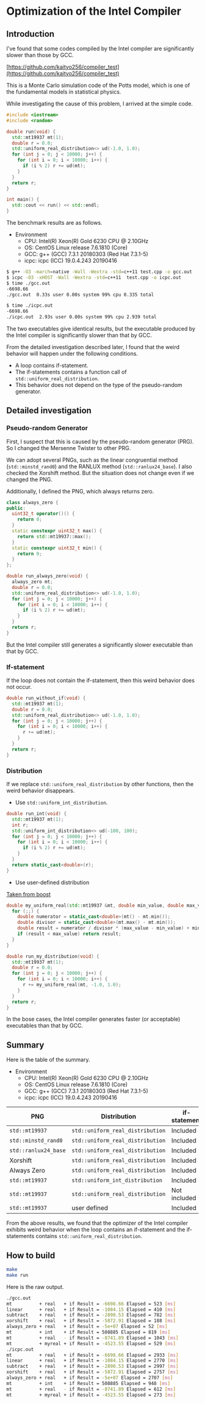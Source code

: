 # Optimization of the Intel Compiler

## Introduction

I've found that some codes compiled by the Intel compiler are significantly slower than those by GCC.

[https://github.com/kaityo256/compiler_test](https://github.com/kaityo256/compiler_test)

This is a Monte Carlo simulation code of the Potts model, which is one of the fundamental models in statistical physics.

While investigating the cause of this problem, I arrived at the simple code.

```cpp
#include <iostream>
#include <random>

double run(void) {
  std::mt19937 mt(1);
  double r = 0.0;
  std::uniform_real_distribution<> ud(-1.0, 1.0);
  for (int j = 0; j < 10000; j++) {
    for (int i = 0; i < 10000; i++) {
      if (i % 2) r += ud(mt);
    }
  }
  return r;
}

int main() {
  std::cout << run() << std::endl;
}
```

The benchmark results are as follows.

* Environment
  * CPU: Intel(R) Xeon(R) Gold 6230 CPU @ 2.10GHz
  * OS: CentOS Linux release 7.6.1810 (Core)
  * GCC: g++ (GCC) 7.3.1 20180303 (Red Hat 7.3.1-5)
  * icpc: icpc (ICC) 19.0.4.243 20190416

```sh
$ g++ -O3 -march=native -Wall -Wextra -std=c++11 test.cpp -o gcc.out
$ icpc -O3 -xHOST -Wall -Wextra -std=c++11  test.cpp -o icpc.out
$ time ./gcc.out
-6698.66
./gcc.out  0.33s user 0.00s system 99% cpu 0.335 total

$ time ./icpc.out
-6698.66
./icpc.out  2.93s user 0.00s system 99% cpu 2.939 total
```

The two executables give identical results, but the executable produced by the Intel compiler is significantly slower than that by GCC.

From the detailed investigation described later, I found that the weird behavior will happen under the following conditions.

* A loop contains if-statement.
* The if-statements contains a function call of `std::uniform_real_distribution`.
* This behavior does not depend on the type of the pseudo-random generator.

## Detailed investigation

### Pseudo-random Generator

First, I suspect that this is caused by the pseudo-random generator (PRG). So I changed the Mersenne Twister to other PRG.

We can adopt several PNGs, such as the linear congruential method (`std::minstd_rand0`) and the RANLUX method (`std::ranlux24_base`). I also checked the Xorshift method. But the situation does not change even if we changed the PNG.

Additionally, I defined the PNG, which always returns zero.

```cpp
class always_zero {
public:
  uint32_t operator()() {
    return 0;
  }
  static constexpr uint32_t max() {
    return std::mt19937::max();
  }
  static constexpr uint32_t min() {
    return 0;
  }
};

double run_always_zero(void) {
  always_zero mt;
  double r = 0.0;
  std::uniform_real_distribution<> ud(-1.0, 1.0);
  for (int j = 0; j < 10000; j++) {
    for (int i = 0; i < 10000; i++) {
      if (i % 2) r += ud(mt);
    }
  }
  return r;
}
```

But the Intel compiler still generates a significantly slower executable than that by GCC.

### If-statement

If the loop does not contain the if-statement, then this weird behavior does not occur.

```cpp
double run_without_if(void) {
  std::mt19937 mt(1);
  double r = 0.0;
  std::uniform_real_distribution<> ud(-1.0, 1.0);
  for (int j = 0; j < 10000; j++) {
    for (int i = 0; i < 10000; i++) {
      r += ud(mt);
    }
  }
  return r;
}
```

### Distribution

If we replace `std::uniform_real_distribution` by other functions, then the weird behavior disappears.

* Use `std::uniform_int_distribution`.

```cpp
double run_int(void) {
  std::mt19937 mt(1);
  int r;
  std::uniform_int_distribution<> ud(-100, 100);
  for (int j = 0; j < 10000; j++) {
    for (int i = 0; i < 10000; i++) {
      if (i % 2) r += ud(mt);
    }
  }
  return static_cast<double>(r);
}
```

* Use user-defined distribution

[Taken from boost](https://github.com/boostorg/random/blob/develop/include/boost/random/uniform_real_distribution.hpp
)

```cpp
double my_uniform_real(std::mt19937 &mt, double min_value, double max_value) {
  for (;;) {
    double numerator = static_cast<double>(mt() - mt.min());
    double divisor = static_cast<double>(mt.max() - mt.min());
    double result = numerator / divisor * (max_value - min_value) + min_value;
    if (result < max_value) return result;
  }
}

double run_my_distribution(void) {
  std::mt19937 mt(1);
  double r = 0.0;
  for (int j = 0; j < 10000; j++) {
    for (int i = 0; i < 10000; i++) {
      r += my_uniform_real(mt, -1.0, 1.0);
    }
  }
  return r;
}
```

In the bose cases, the Intel compiler generates faster (or acceptable) executables than that by GCC.

## Summary

Here is the table of the summary.

* Environment
  * CPU: Intel(R) Xeon(R) Gold 6230 CPU @ 2.10GHz
  * OS: CentOS Linux release 7.6.1810 (Core)
  * GCC: g++ (GCC) 7.3.1 20180303 (Red Hat 7.3.1-5)
  * icpc: icpc (ICC) 19.0.4.243 20190416

| PNG | Distribution| if-statement| gcc [ms]| icpc [ms] |
|--- | --- | --- | --- | --- |
| `std::mt19937` | `std::uniform_real_distribution`| Included | 523 | 2933 |
| `std::minstd_rand0` | `std::uniform_real_distribution` | Included | 410 | 2770 |
| `std::ranlux24_base` | `std::uniform_real_distribution` | Included | 782 | 2997 |
| Xorshift | `std::uniform_real_distribution` | Included | 188 | 2757 |
| Always Zero | `std::uniform_real_distribution` | Included | 52 | 2707 |
| `std::mt19937` | `std::uniform_int_distribution` | Included | 819 | 948 |
| `std::mt19937` | `std::uniform_real_distribution` | Not included | 1043 | 612 |
| `std::mt19937` | user defined | Included | 529 | 273 |

From the above results, we found that the optimizer of the Intel compiler exhibits weird behavior when the loop contains an if-statement and the if-statements contains `std::uniform_real_distribution`.

## How to build

```sh
make
make run
```

Here is the raw output.

```sh
./gcc.out
mt          + real   + if Result = -6698.66 Elapsed = 523 [ms]
linear      + real   + if Result = -1084.15 Elapsed = 410 [ms]
subtract    + real   + if Result = -2890.53 Elapsed = 782 [ms]
xorshift    + real   + if Result = -5872.91 Elapsed = 188 [ms]
always_zero + real   + if Result = -5e+07 Elapsed = 52 [ms]
mt          + int    + if Result = 508885 Elapsed = 819 [ms]
mt          + real   - if Result = -8741.89 Elapsed = 1043 [ms]
mt          + myreal + if Result = -4523.55 Elapsed = 529 [ms]
./icpc.out
mt          + real   + if Result = -6698.66 Elapsed = 2933 [ms]
linear      + real   + if Result = -1084.15 Elapsed = 2770 [ms]
subtract    + real   + if Result = -2890.53 Elapsed = 2997 [ms]
xorshift    + real   + if Result = -5872.91 Elapsed = 2757 [ms]
always_zero + real   + if Result = -5e+07 Elapsed = 2707 [ms]
mt          + int    + if Result = 508885 Elapsed = 948 [ms]
mt          + real   - if Result = -8741.89 Elapsed = 612 [ms]
mt          + myreal + if Result = -4523.55 Elapsed = 273 [ms]
```

